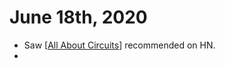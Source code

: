 # June 18th, 2020
- Saw [[All About Circuits]] recommended on HN.
- 

[//begin]: # "Autogenerated link references for markdown compatibility"
[All About Circuits]: ../all-about-circuits.md "All About Circuits"
[//end]: # "Autogenerated link references"